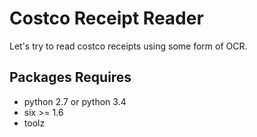 Costco Receipt Reader
=====================

Let's try to read costco receipts using some form of OCR.


Packages Requires
-----------------

- python 2.7 or python 3.4
- six >= 1.6
- toolz

